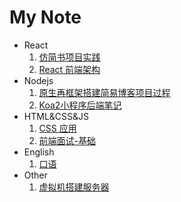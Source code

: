 # My Note

- React
  1. [仿简书项目实践](./React/仿简书项目/Content.md)
  2. [React 前端架构](./React/React前端架构.md)
- Nodejs
  1. [原生再框架搭建简易博客项目过程](./Nodejs/原生再框架搭建简易博客项目过程.md)
  2. [Koa2小程序后端笔记](./Nodejs/Koa2-小程序后端笔记.md)
- HTML&CSS&JS
  1. [CSS 应用](./HTML&CSS&JS/CSS应用/Content.md)
  2. [前端面试-基础](./HTML&CSS&JS/前端面试-基础.md)
- English
  1. [口语](./English/口语.md)
- Other
  1. [虚拟机搭建服务器](./其他/虚拟机搭建服务器.md)